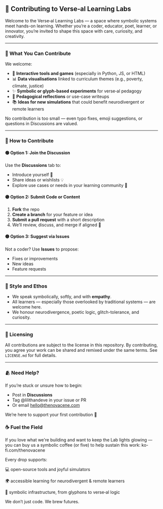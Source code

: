 ## 🤝 Contributing to Verse‑al Learning Labs

Welcome to the Verse‑al Learning Labs — a space where symbolic systems meet hands-on learning. Whether you’re a coder, educator, poet, learner, or innovator, you’re invited to shape this space with care, curiosity, and creativity.

---

### 🌱 What You Can Contribute

We welcome:
- 🧠 **Interactive tools and games** (especially in Python, JS, or HTML)
- 📊 **Data visualisations** linked to curriculum themes (e.g., poverty, climate, justice)
- ✨ **Symbolic or glyph-based experiments** for verse‑al pedagogy
- 💬 **Pedagogical reflections** or use-case writeups
- 📚 **Ideas for new simulations** that could benefit neurodivergent or remote learners

No contribution is too small — even typo fixes, emoji suggestions, or questions in Discussions are valued.

---

### 🧭 How to Contribute

#### 🟢 Option 1: Join the Discussion
Use the **Discussions** tab to:
- Introduce yourself 🧵
- Share ideas or wishlists 💡
- Explore use cases or needs in your learning community 🧠

#### 🟣 Option 2: Submit Code or Content
1. **Fork** the repo
2. **Create a branch** for your feature or idea
3. **Submit a pull request** with a short description
4. We’ll review, discuss, and merge if aligned 💎

#### 🟡 Option 3: Suggest via Issues
Not a coder? Use **Issues** to propose:
- Fixes or improvements
- New ideas
- Feature requests

---

### 🧶 Style and Ethos
- We speak symbolically, softly, and with **empathy**.
- All learners — especially those overlooked by traditional systems — are welcome here.
- We honour neurodivergence, poetic logic, glitch-tolerance, and curiosity.

---

### 🔐 Licensing
All contributions are subject to the license in this repository. By contributing, you agree your work can be shared and remixed under the same terms. See `LICENSE.md` for full details.

---

### 🫂 Need Help?
If you’re stuck or unsure how to begin:
- Post in **Discussions**
- Tag @lilithandeve in your issue or PR
- Or email hello@thenovacene.com

We’re here to support your first contribution 💫

### ☕ Fuel the Field

If you love what we're building and want to keep the Lab lights glowing — you can buy us a symbolic coffee (or five) to help sustain this work:
ko-fi.com/thenovacene

Every drop supports:

💻 open-source tools and joyful simulators

🌍 accessible learning for neurodivergent & remote learners

🧵 symbolic infrastructure, from glyphons to verse‑al logic

We don’t just code. We brew futures.
